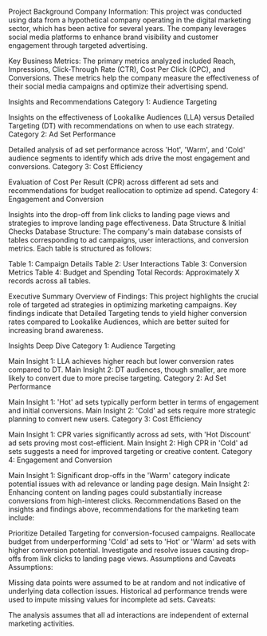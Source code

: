 Project Background
Company Information: This project was conducted using data from a hypothetical company operating in the digital marketing sector, which has been active for several years. The company leverages social media platforms to enhance brand visibility and customer engagement through targeted advertising.

Key Business Metrics: The primary metrics analyzed included Reach, Impressions, Click-Through Rate (CTR), Cost Per Click (CPC), and Conversions. These metrics help the company measure the effectiveness of their social media campaigns and optimize their advertising spend.

Insights and Recommendations
Category 1: Audience Targeting

Insights on the effectiveness of Lookalike Audiences (LLA) versus Detailed Targeting (DT) with recommendations on when to use each strategy.
Category 2: Ad Set Performance

Detailed analysis of ad set performance across 'Hot', 'Warm', and 'Cold' audience segments to identify which ads drive the most engagement and conversions.
Category 3: Cost Efficiency

Evaluation of Cost Per Result (CPR) across different ad sets and recommendations for budget reallocation to optimize ad spend.
Category 4: Engagement and Conversion

Insights into the drop-off from link clicks to landing page views and strategies to improve landing page effectiveness.
Data Structure & Initial Checks
Database Structure: The company's main database consists of tables corresponding to ad campaigns, user interactions, and conversion metrics. Each table is structured as follows:

Table 1: Campaign Details
Table 2: User Interactions
Table 3: Conversion Metrics
Table 4: Budget and Spending
Total Records: Approximately X records across all tables.

Executive Summary
Overview of Findings: This project highlights the crucial role of targeted ad strategies in optimizing marketing campaigns. Key findings indicate that Detailed Targeting tends to yield higher conversion rates compared to Lookalike Audiences, which are better suited for increasing brand awareness.


Insights Deep Dive
Category 1: Audience Targeting

Main Insight 1: LLA achieves higher reach but lower conversion rates compared to DT.
Main Insight 2: DT audiences, though smaller, are more likely to convert due to more precise targeting.
Category 2: Ad Set Performance

Main Insight 1: 'Hot' ad sets typically perform better in terms of engagement and initial conversions.
Main Insight 2: 'Cold' ad sets require more strategic planning to convert new users.
Category 3: Cost Efficiency

Main Insight 1: CPR varies significantly across ad sets, with 'Hot Discount' ad sets proving most cost-efficient.
Main Insight 2: High CPR in 'Cold' ad sets suggests a need for improved targeting or creative content.
Category 4: Engagement and Conversion

Main Insight 1: Significant drop-offs in the 'Warm' category indicate potential issues with ad relevance or landing page design.
Main Insight 2: Enhancing content on landing pages could substantially increase conversions from high-interest clicks.
Recommendations
Based on the insights and findings above, recommendations for the marketing team include:

Prioritize Detailed Targeting for conversion-focused campaigns.
Reallocate budget from underperforming 'Cold' ad sets to 'Hot' or 'Warm' ad sets with higher conversion potential.
Investigate and resolve issues causing drop-offs from link clicks to landing page views.
Assumptions and Caveats
Assumptions:

Missing data points were assumed to be at random and not indicative of underlying data collection issues.
Historical ad performance trends were used to impute missing values for incomplete ad sets.
Caveats:

The analysis assumes that all ad interactions are independent of external marketing activities.
